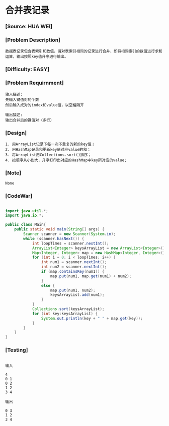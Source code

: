 # 合并表记录

### [Source: HUA WEI]

### [Problem Description]
	
	数据表记录包含表索引和数值，请对表索引相同的记录进行合并，即将相同索引的数值进行求和运算，输出按照key值升序进行输出。

### [Difficulty: EASY]

### [Problem Requirnment]
	
	输入描述:
	先输入键值对的个数
	然后输入成对的index和value值，以空格隔开

	输出描述:
	输出合并后的键值对（多行）

### [Design]
	
	1. 用ArrayList记录下每一次不重复的新的key值；
	2. 用HashMap记录和更新key值对应value的和；
	3. 将ArrayList用Collections.sort()排序；
	4. 按顺序从小到大，升序打印出对应的HashMap中key所对应的value;

### [Note]

	None

### [CodeWar]

```java

import java.util.*;
import java.io.*;

public class Main{
    public static void main(String[] args) {
        Scanner scanner = new Scanner(System.in);
        while (scanner.hasNext()) {
            int loopTimes = scanner.nextInt();
            ArrayList<Integer> keysArrayList = new ArrayList<Integer>();
            Map<Integer, Integer> map = new HashMap<Integer, Integer>();
            for (int i = 0; i < loopTimes; i++) {
                int num1 = scanner.nextInt();
                int num2 = scanner.nextInt();
                if (map.containsKey(num1)) {
                    map.put(num1, map.get(num1) + num2);
                }
                else {
                    map.put(num1, num2);
                    keysArrayList.add(num1);
                }
            }
            Collections.sort(keysArrayList);
            for (int key:keysArrayList) {
                System.out.println(key + " " + map.get(key));
            }
        }
    }
}

```

### [Testing]

```

输入

4
0 1
0 2
1 2
3 4

输出

0 3
1 2
3 4

```